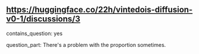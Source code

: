 ## https://huggingface.co/22h/vintedois-diffusion-v0-1/discussions/3

contains_question: yes

question_part: There's a problem with the proportion sometimes.